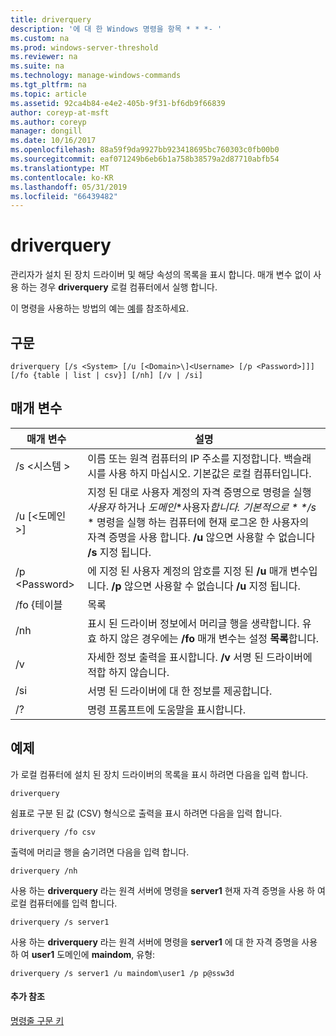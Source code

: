 ```yaml
---
title: driverquery
description: '에 대 한 Windows 명령을 항목 * * *- '
ms.custom: na
ms.prod: windows-server-threshold
ms.reviewer: na
ms.suite: na
ms.technology: manage-windows-commands
ms.tgt_pltfrm: na
ms.topic: article
ms.assetid: 92ca4b84-e4e2-405b-9f31-bf6db9f66839
author: coreyp-at-msft
ms.author: coreyp
manager: dongill
ms.date: 10/16/2017
ms.openlocfilehash: 88a59f9da9927bb923418695bc760303c0fb00b0
ms.sourcegitcommit: eaf071249b6eb6b1a758b38579a2d87710abfb54
ms.translationtype: MT
ms.contentlocale: ko-KR
ms.lasthandoff: 05/31/2019
ms.locfileid: "66439482"
---
```

# <a name="driverquery"></a>driverquery



관리자가 설치 된 장치 드라이버 및 해당 속성의 목록을 표시 합니다. 매개 변수 없이 사용 하는 경우 **driverquery** 로컬 컴퓨터에서 실행 합니다.

이 명령을 사용하는 방법의 예는 [예](#BKMK_examples)를 참조하세요.

## <a name="syntax"></a>구문

```
driverquery [/s <System> [/u [<Domain>\]<Username> [/p <Password>]]] [/fo {table | list | csv}] [/nh] [/v | /si]
```

## <a name="parameters"></a>매개 변수

|         매개 변수         |                                                                                                                                         설명                                                                                                                                          |
|---------------------------|----------------------------------------------------------------------------------------------------------------------------------------------------------------------------------------------------------------------------------------------------------------------------------------------|
|       /s \<시스템 >        |                                                                                      이름 또는 원격 컴퓨터의 IP 주소를 지정합니다. 백슬래시를 사용 하지 마십시오. 기본값은 로컬 컴퓨터입니다.                                                                                       |
| /u [\<도메인 >\]<Username> | 지정 된 대로 사용자 계정의 자격 증명으로 명령을 실행 *사용자* 하거나 *도메인*\*사용자<em>합니다. 기본적으로 \* \*/s</em> \* 명령을 실행 하는 컴퓨터에 현재 로그온 한 사용자의 자격 증명을 사용 합니다. **/u** 않으면 사용할 수 없습니다 **/s** 지정 됩니다. |
|      /p \<Password>       |                                                                           에 지정 된 사용자 계정의 암호를 지정 된 **/u** 매개 변수입니다. **/p** 않으면 사용할 수 없습니다 **/u** 지정 됩니다.                                                                            |
|        /fo {테이블         |                                                                                                                                             목록                                                                                                                                             |
|            /nh            |                                                                                      표시 된 드라이버 정보에서 머리글 행을 생략합니다. 유효 하지 않은 경우에는 **/fo** 매개 변수는 설정 **목록**합니다.                                                                                      |
|            /v             |                                                                                                               자세한 정보 출력을 표시합니다. **/v** 서명 된 드라이버에 적합 하지 않습니다.                                                                                                               |
|            /si            |                                                                                                                          서명 된 드라이버에 대 한 정보를 제공합니다.                                                                                                                          |
|            /?             |                                                                                                                             명령 프롬프트에 도움말을 표시합니다.                                                                                                                             |

## <a name="BKMK_examples"></a>예제

가 로컬 컴퓨터에 설치 된 장치 드라이버의 목록을 표시 하려면 다음을 입력 합니다.
```
driverquery 
```
쉼표로 구분 된 값 (CSV) 형식으로 출력을 표시 하려면 다음을 입력 합니다.
```
driverquery /fo csv 
```
출력에 머리글 행을 숨기려면 다음을 입력 합니다.
```
driverquery /nh 
```
사용 하는 **driverquery** 라는 원격 서버에 명령을 **server1** 현재 자격 증명을 사용 하 여 로컬 컴퓨터에를 입력 합니다.
```
driverquery /s server1
```
사용 하는 **driverquery** 라는 원격 서버에 명령을 **server1** 에 대 한 자격 증명을 사용 하 여 **user1** 도메인에 **maindom**, 유형:
```
driverquery /s server1 /u maindom\user1 /p p@ssw3d
```

#### <a name="additional-references"></a>추가 참조

[명령줄 구문 키](command-line-syntax-key.md)